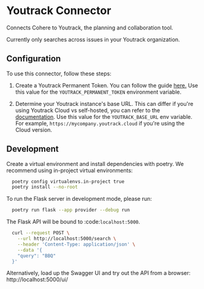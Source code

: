 # Youtrack Connector

Connects Cohere to Youtrack, the planning and collaboration tool.

Currently only searches across issues in your Youtrack organization.

## Configuration

To use this connector, follow these steps:

1. Create a Youtrack Permanent Token. You can follow the guide [here.](https://www.jetbrains.com/help/youtrack/server/Manage-Permanent-Token.html) Use this value for the `YOUTRACK_PERMANENT_TOKEN` environment variable.

2. Determine your Youtrack instance's base URL. This can differ if you're using Youtrack Cloud vs self-hosted, you can refer to the [documentation](https://www.jetbrains.com/help/youtrack/devportal/api-url-and-endpoints.html#incloud-url). Use this value for the `YOUTRACK_BASE_URL` env variable. For example, `https://mycompany.youtrack.cloud` if you're using the Cloud version.

## Development

Create a virtual environment and install dependencies with poetry. We recommend using in-project virtual environments:

```bash
  poetry config virtualenvs.in-project true
  poetry install --no-root
```

To run the Flask server in development mode, please run:

```bash
  poetry run flask --app provider --debug run
```

The Flask API will be bound to :code:`localhost:5000`.

```bash
  curl --request POST \
    --url http://localhost:5000/search \
    --header 'Content-Type: application/json' \
    --data '{
    "query": "BBQ"
  }'
```

Alternatively, load up the Swagger UI and try out the API from a browser: http://localhost:5000/ui/
